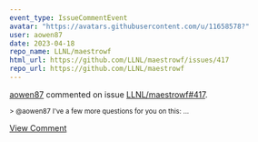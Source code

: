 ```yaml
---
event_type: IssueCommentEvent
avatar: "https://avatars.githubusercontent.com/u/11658578?"
user: aowen87
date: 2023-04-18
repo_name: LLNL/maestrowf
html_url: https://github.com/LLNL/maestrowf/issues/417
repo_url: https://github.com/LLNL/maestrowf
---
```


<a href='https://github.com/aowen87' target='_blank'>aowen87</a> commented on issue <a href='https://github.com/LLNL/maestrowf/issues/417' target='_blank'>LLNL/maestrowf#417</a>.

<small>> @aowen87 I've a few more questions for you on this:...</small>

<a href='https://github.com/LLNL/maestrowf/issues/417' target='_blank'>View Comment</a>